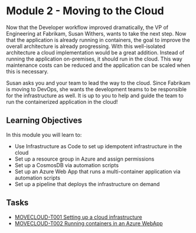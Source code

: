 # Module 2 - Moving to the Cloud

Now that the Developer workflow improved dramatically, the VP of Engineering at Fabrikam, Susan Withers, wants to take the next step. Now that the application is already running in containers, the goal to improve the overall architecture is already progressing. With this well-isolated architecture a cloud implementation would be a great addition. Instead of running the application on-premises, it should run in the cloud. This way maintenance costs can be reduced and the application can be scaled when this is necessary.

Susan asks you and your team to lead the way to the cloud. Since Fabrikam is moving to DevOps, she wants the development teams to be responsible for the infrastructure as well. It is up to you to help and guide the team to run the containerized application in the cloud!

## Learning Objectives

In this module you will learn to:

* Use Infrastructure as Code to set up idempotent infrastructure in the cloud
* Set up a resource group in Azure and assign permissions
* Set up a CosmosDB via automation scripts
* Set up an Azure Web App that runs a multi-container application via automation scripts
* Set up a pipeline that deploys the infrastructure on demand

## Tasks

* [MOVECLOUD-T001 Setting up a cloud infrastructure](Tasks/MOVECLOUD-T001.md)
* [MOVECLOUD-T002 Running containers in an Azure WebApp](Tasks/MOVECLOUD-T002.md)

